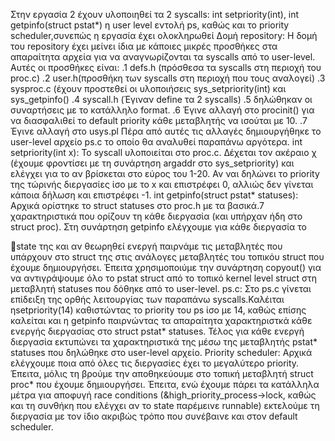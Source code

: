 Στην εργασία 2 έχουν υλοποιηθεί τα 2 syscalls: int setpriority(int), int
getpinfo(struct pstat*) η user level εντολή ps, καθώς και το priority
scheduler,συνεπώς η εργασία
έχει ολοκληρωθεί
Δομή repository:
Η δομή του repository έχει μείνει ίδια με κάποιες μικρές προσθήκες στα
απαραίτητα αρχεία για να αναγνωρίζονται τα syscalls από το user-level.
Αυτές οι προσθήκες είναι:
.1 defs.h (πρόσθεσα τα syscalls στη περιοχή του proc.c)
.2 user.h(προσθήκη των syscalls στη περιοχή που τους αναλογεί)
.3 sysproc.c (έχουν προστεθεί οι υλοποιήσεις sys_setpriority(int) και
sys_getpinfo()
.4 syscall.h (Έγιναν define τα 2 syscalls)
.5 δηλώθηκαν οι συναρτήσεις με το κατάλληλο format.
.6 Έγινε αλλαγή στο procinit() για να διασφαλιθεί το default priority
κάθε μεταβλητής να ισούται με 10.
.7 Έγινε αλλαγή στο usys.pl
Πέρα από αυτές τις αλλαγές δημιουργήθηκε το user-level αρχείο ps.c
το οποίο θα αναλυθεί παραπάνω αργότερα.
int setpriority(int x):
Το syscall υλοποιείται στο proc.c. Δέχεται τον ακέραιο χ (έχουμε
φροντίσει με τη συνάρτηση argaddr στο sys_setpriority) και ελέγχει για
το αν βρίσκεται στο εύρος του 1-20. Αν ναι δηλώνει το priority της
τώρινής διεργασίες ίσο με το x και επιστρέφει 0, αλλιώς δεν γίνεται
κάποια δήλωση και επιστρέφει -1.
int getpinfo(struct pstat* statuses):
Αρχικά ορίστηκε το struct statuses στο proc.h με τα βασικά.7
χαρακτηριστικά που ορίζουν τη κάθε διεργασία (και υπήρχαν ήδη στο
struct proc). Στη συνάρτηση getpinfo ελέγχουμε για κάθε διεργασία το

state της και αν θεωρηθεί ενεργή παιρνάμε τις μεταβλητές που
υπάρχουν στο struct της στις ανάλογες μεταβλητές του τοπικόυ struct
που έχουμε δημιουργήσει. Έπειτα χρησιμοποιύμε την συνάρτηση
copyout() για να αντιγράψουμε όλο το pstat struct από το τοπικό
kernel level struct στη μεταβλητή statuses που δόθηκε από το
user-level.
ps.c:
Στο ps.c γίνεται επίδειξη της ορθής λειτουργίας των παραπάνω
syscalls.Καλέιται ηsetpriority(14) καθιστώντας το priority του ps ίσο με
14, καθώς επίσης καλείται και η getpinfo παιρνώντας τα απαραίτητα
χαρακτηριστκά κάθε ενεργής διεργασίας στο struct pstat* statuses.
Τέλος για κάθε ενεργή διεργασία εκτυπώνει τα χαρακτηριστικά της
μέσω της μεταβλητής pstat* statuses που δηλώθηκε στο user-level
αρχείο.
Priority scheduler: Αρχικά ελέγχουμε ποια από όλες τις διεργασίες έχει
το μεγαλύτερο priority. Έπειτα, μόλις τη βρούμε την αποθηκεύουμε
στο τοπική μεταβλητή struct proc* που έχουμε δημιουργήσει. Έπειτα,
ενώ έχουμε πάρει τα κατάλληλα μέτρα για αποφυγή race conditions
(&high_priority_process->lock, καθώς και τη συνθήκη που ελέγχει αν
το state παρέμεινε runnable) εκτελούμε τη διεργασία
με τον ίδιο ακριβώς τρόπο που συνέβαινε και στον default scheduler.

